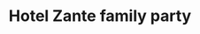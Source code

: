---
background: "transparent"
logo: "_light"
display: "none"
dis: "display"
dates: "30"
month: "MAY"
title: "Hotel Zante family party"
time: " 8:00 AM - 5:00 PM"
am: 2016-10-01T08:00:00+05:30
pm: 2016-10-01T05:00:00+05:30
time_icon: "fa fa-clock-o"
loc_icon: "fa fa-map-marker"
location: "ZAKYNTHOS, GREECE"
text: "Morbi accumsan ipsum velit. Nam nec tellus a odio tincidunt auctor a ornare odio. Sed non mauris itae erat conuat"
image: "/images/events/event/event1.jpg"
weight: "100"

---